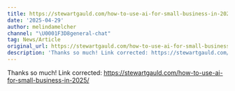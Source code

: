 ```yaml
---
title: https://stewartgauld.com/how-to-use-ai-for-small-business-in-2025/
date: '2025-04-29'
author: melindamelcher
channel: "\U0001F3D8general-chat"
tag: News/Article
original_url: https://stewartgauld.com/how-to-use-ai-for-small-business-in-2025/
description: 'Thanks so much! Link corrected: https://stewartgauld.com/how-to-use-ai-for-small-business-in-2025/'
---
```


Thanks so much! Link corrected: https://stewartgauld.com/how-to-use-ai-for-small-business-in-2025/